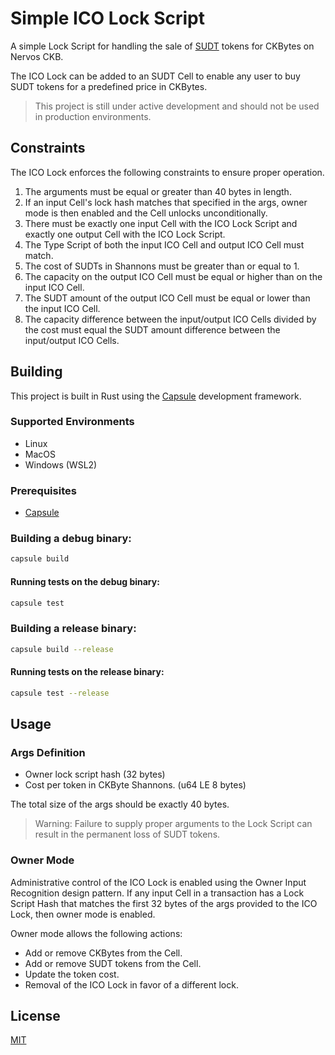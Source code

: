 # Simple ICO Lock Script

A simple Lock Script for handling the sale of [SUDT](https://talk.nervos.org/t/rfc-simple-udt-draft-spec/4333) tokens for CKBytes on Nervos CKB.

The ICO Lock can be added to an SUDT Cell to enable any user to buy SUDT tokens for a predefined price in CKBytes.

> This project is still under active development and should not be used in production environments.

## Constraints
The ICO Lock enforces the following constraints to ensure proper operation.

1. The arguments must be equal or greater than 40 bytes in length.
2. If an input Cell's lock hash matches that specified in the args, owner mode is then enabled and the Cell unlocks unconditionally.
3. There must be exactly one input Cell with the ICO Lock Script and exactly one output Cell with the ICO Lock Script.
4. The Type Script of both the input ICO Cell and output ICO Cell must match.
5. The cost of SUDTs in Shannons must be greater than or equal to 1.
6. The capacity on the output ICO Cell must be equal or higher than on the input ICO Cell.
7. The SUDT amount of the output ICO Cell must be equal or lower than the input ICO Cell.
8. The capacity difference between the input/output ICO Cells divided by the cost must equal the SUDT amount difference between the input/output ICO Cells.

## Building

This project is built in Rust using the [Capsule](https://github.com/nervosnetwork/capsule) development framework.

### Supported Environments
- Linux
- MacOS
- Windows (WSL2)

### Prerequisites
- [Capsule](https://github.com/nervosnetwork/capsule)

### Building a debug binary:

``` sh
capsule build
```

#### Running tests on the debug binary:

``` sh
capsule test
```

### Building a release binary:

``` sh
capsule build --release
```

#### Running tests on the release binary:

``` sh
capsule test --release
```

## Usage

### Args Definition
- Owner lock script hash (32 bytes)
- Cost per token in CKByte Shannons. (u64 LE 8 bytes)

The total size of the args should be exactly 40 bytes.

> Warning: Failure to supply proper arguments to the Lock Script can result in the permanent loss of SUDT tokens.

### Owner Mode

Administrative control of the ICO Lock is enabled using the Owner Input Recognition design pattern. If any input Cell in a transaction has a Lock Script Hash that matches the first 32 bytes of the args provided to the ICO Lock, then owner mode is enabled.

Owner mode allows the following actions:
- Add or remove CKBytes from the Cell.
- Add or remove SUDT tokens from the Cell.
- Update the token cost.
- Removal of the ICO Lock in favor of a different lock.

## License
[MIT](LICENSE)